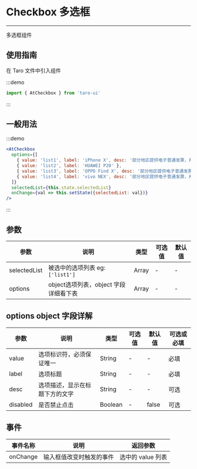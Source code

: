 # Checkbox 多选框

---
多选框组件

## 使用指南

在 Taro 文件中引入组件

:::demo

```js
import { AtCheckbox } from 'taro-ui'
```

:::

## 一般用法

:::demo

```jsx
<AtCheckbox
  options={[
    { value: 'list1', label: 'iPhone X', desc: '部分地区提供电子普通发票，用户可自行打印，效力等同纸质普通发票，具体以实际出具的发票类型为准。' },
    { value: 'list2', label: 'HUAWEI P20' },
    { value: 'list3', label: 'OPPO Find X', desc: '部分地区提供电子普通发票，用户可自行打印，效力等同纸质普通发票，具体以实际出具的发票类型为准。', disabled: true },
    { value: 'list4', label: 'vivo NEX', desc: '部分地区提供电子普通发票，用户可自行打印，效力等同纸质普通发票，具体以实际出具的发票类型为准。', disabled: true }
  ]}
  selectedList={this.state.selectedList}
  onChange={val => this.setState({selectedList: val})}
/>
```

:::

## 参数

| 参数       | 说明                                   | 类型    | 可选值                                                              | 默认值   |
| ---------- | -------------------------------------- | ------- | ------------------------------------------------------------------- | -------- |
| selectedList | 被选中的选项列表 eg: `['list1']`  | Array  | - | - |
| options  | object选项列表，object 字段详细看下表  | Array | - | - |

## options object 字段详解

| 参数       | 说明                                   | 类型    | 可选值                                                              | 默认值   | 可选或必填
| ---------- | -------------------------------------- | ------- | ------------------------------------------------------------------- | -------- |-------- |
| value | 选项标识符，必须保证唯一  | String  | - | - | 必填 |
| label  | 选项标题  | String | - | - | 必填|
| desc  | 选项描述，显示在标题下方的文字  | String | - | - | 可选|
| disabled  | 是否禁止点击  | Boolean | - | false | 可选|

## 事件

| 事件名称 | 说明          | 返回参数  |
|---------- |-------------- |---------- |
| onChange | 输入框值改变时触发的事件 | 选中的 value 列表  |
